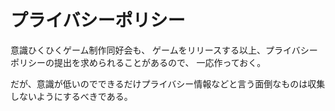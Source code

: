 # プライバシーポリシー

意識ひくひくゲーム制作同好会も、
ゲームをリリースする以上、プライバシーポリシーの提出を求められることがあるので、
一応作っておく。

だが、意識が低いのでできるだけプライバシー情報などと言う面倒なものは収集しないようにするべきである。
